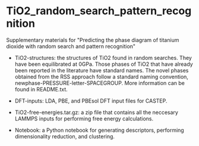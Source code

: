 # TiO2_random_search_pattern_recognition
Supplementary materials for "Predicting the phase diagram of titanium dioxide with random search and pattern recognition"

* TiO2-structures: the structures of TiO2 found in random searches. They have been equilibrated at 0GPa. Those phases of TiO2 that have already been reported in the literature have standard names. The novel phases obtained from the RSS approach follow a standard naming convention, newphase-PRESSURE-letter-SPACEGROUP. More information can be found in README.txt.

* DFT-inputs: LDA, PBE, and PBEsol DFT input files for CASTEP.

* TiO2-free-energies.tar.gz: a zip file that contains all the neccesary LAMMPS inputs for performing free energy calculations.

* Notebook: a Python notebook for generating descriptors, performing dimensionality reduction, and clustering. 
